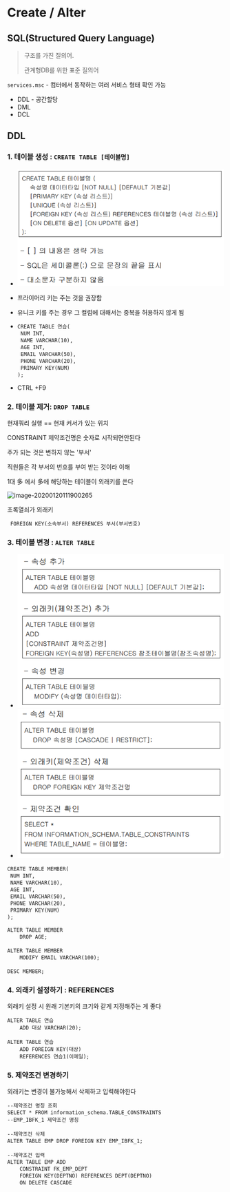 # Create / Alter

## SQL(Structured Query Language)

> 구조를 가진 질의어.
>
> 관계형DB를 위한 표준 질의어

`services.msc` - 컴터에서 동작하는 여러 서비스 형태 확인 가능

- DDL - 공간할당
- DML
- DCL

## DDL

### 1. 테이블 생성 : `CREATE TABLE [테이블명]`

- ![image-20200120102957074](database02create_alter.assets/image-20200120102957074.png)

- 프라이머리 키는 주는 것을 권장함

- 유니크 키를 주는 경우 그 컬럼에 대해서는 중복을 허용하지 않게 됨

- ```mysql
  CREATE TABLE 연습(
   NUM INT,
   NAME VARCHAR(10),
   AGE INT,
   EMAIL VARCHAR(50),
   PHONE VARCHAR(20),
   PRIMARY KEY(NUM)
  );
  ```

- CTRL +F9

### 2. 테이블 제거: `DROP TABLE`



현재쿼리 실행 == 현재 커서가 있는 위치



CONSTRAINT 제약조건명은 숫자로 시작되면안된다

주가 되는 것은 변하지 않는 '부서' 

직원들은 각 부서의 번호를 부여 받는 것이라 이해

1대 多 에서 多에 해당하는 테이블이 외래키를 쓴다

![image-20200120111900265](database02create_alter.assets/image-20200120111900265.png)

초록열쇠가 외래키

```mysql
 FOREIGN KEY(소속부서) REFERENCES 부서(부서번호)
```

### 3. 테이블 변경 : `ALTER TABLE`

- ![image-20200120112253198](database02create_alter.assets/image-20200120112253198.png)
- ![image-20200120112317709](database02create_alter.assets/image-20200120112317709.png)

```mysql
CREATE TABLE MEMBER(
 NUM INT,
 NAME VARCHAR(10),
 AGE INT,
 EMAIL VARCHAR(50),
 PHONE VARCHAR(20),
 PRIMARY KEY(NUM)
);
```



```
ALTER TABLE MEMBER
	DROP AGE;

ALTER TABLE MEMBER
	MODIFY EMAIL VARCHAR(100);
	
DESC MEMBER;
```



### 4. 외래키  설정하기 : REFERENCES

외래키 설정 시 원래 기본키의 크기와 같게 지정해주는 게 좋다

```mysql
ALTER TABLE 연습
	ADD 대상 VARCHAR(20);
	
ALTER TABLE 연습
	ADD FOREIGN KEY(대상)
	REFERENCES 연습1(이메일);
```

### 5. 제약조건 변경하기

외래키는 변경이 불가능해서 삭제하고 입력해야한다

```mysql
--제약조건 명칭 조회
SELECT * FROM information_schema.TABLE_CONSTRAINTS
--EMP_IBFK_1 제약조건 명칭

--제약조건 삭제
ALTER TABLE EMP DROP FOREIGN KEY EMP_IBFK_1;

--제약조건 입력
ALTER TABLE EMP ADD
	CONSTRAINT FK_EMP_DEPT
	FOREIGN KEY(DEPTNO) REFERENCES DEPT(DEPTNO)
	ON DELETE CASCADE
```

